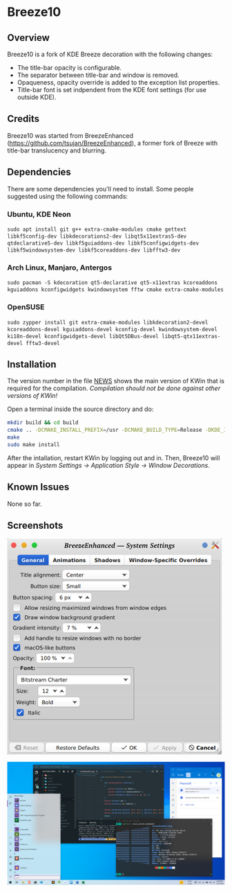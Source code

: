 # Breeze10

## Overview

Breeze10 is a fork of KDE Breeze decoration with the following changes:

 * The title-bar opacity is configurable.
 * The separator between title-bar and window is removed.
 * Opaqueness, opacity override is added to the exception list properties.
 * Title-bar font is set indpendent from the KDE font settings (for use outside KDE).

## Credits

Breeze10 was started from BreezeEnhanced (https://github.com/tsujan/BreezeEnhanced), a former fork of Breeze with title-bar translucency and blurring.

## Dependencies

There are some dependencies you'll need to install. Some people suggested using the following commands:

### Ubuntu, KDE Neon
``` shell
sudo apt install git g++ extra-cmake-modules cmake gettext libkf5config-dev libkdecorations2-dev libqt5x11extras5-dev qtdeclarative5-dev libkf5guiaddons-dev libkf5configwidgets-dev libkf5windowsystem-dev libkf5coreaddons-dev libfftw3-dev
```

### Arch Linux, Manjaro, Antergos
``` shell
sudo pacman -S kdecoration qt5-declarative qt5-x11extras kcoreaddons kguiaddons kconfigwidgets kwindowsystem fftw cmake extra-cmake-modules
```

### OpenSUSE
``` shell
sudo zypper install git extra-cmake-modules libkdecoration2-devel kcoreaddons-devel kguiaddons-devel kconfig-devel kwindowsystem-devel ki18n-devel kconfigwidgets-devel libQt5DBus-devel libqt5-qtx11extras-devel fftw3-devel
```

## Installation

The version number in the file [NEWS](NEWS) shows the main version of KWin that is required for the compilation. *Compilation should not be done against other versions of KWin!*

Open a terminal inside the source directory and do:
```sh
mkdir build && cd build
cmake .. -DCMAKE_INSTALL_PREFIX=/usr -DCMAKE_BUILD_TYPE=Release -DKDE_INSTALL_LIBDIR=lib -DBUILD_TESTING=OFF -DKDE_INSTALL_USE_QT_SYS_PATHS=ON
make
sudo make install
```
After the intallation, restart KWin by logging out and in. Then, Breeze10 will appear in *System Settings &rarr; Application Style &rarr; Window Decorations*.

## Known Issues

None so far.

## Screenshots

![Settings](screenshots/Settings.png?raw=true "Settings")

![Desktop](screenshots/Desktop.png?raw=true "Desktop")
